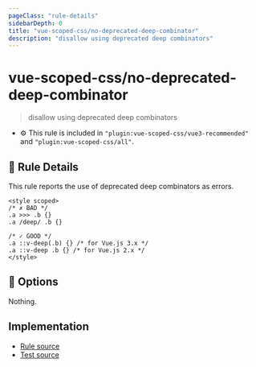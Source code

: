 ```yaml
---
pageClass: "rule-details"
sidebarDepth: 0
title: "vue-scoped-css/no-deprecated-deep-combinator"
description: "disallow using deprecated deep combinators"
---
```

# vue-scoped-css/no-deprecated-deep-combinator

> disallow using deprecated deep combinators

- :gear: This rule is included in `"plugin:vue-scoped-css/vue3-recommended"` and `"plugin:vue-scoped-css/all"`.

## :book: Rule Details

This rule reports the use of deprecated deep combinators as errors.

<eslint-code-block :rules="{'vue-scoped-css/no-deprecated-deep-combinator': ['error']}">

```vue
<style scoped>
/* ✗ BAD */
.a >>> .b {}
.a /deep/ .b {}

/* ✓ GOOD */
.a ::v-deep(.b) {} /* for Vue.js 3.x */
.a ::v-deep .b {} /* for Vue.js 2.x */
</style>
```

</eslint-code-block>

## :wrench: Options

Nothing.

## Implementation

- [Rule source](https://github.com/future-architect/eslint-plugin-vue-scoped-css/blob/master/lib/rules/no-deprecated-deep-combinator.ts)
- [Test source](https://github.com/future-architect/eslint-plugin-vue-scoped-css/blob/master/tests/lib/rules/no-deprecated-deep-combinator.js)
